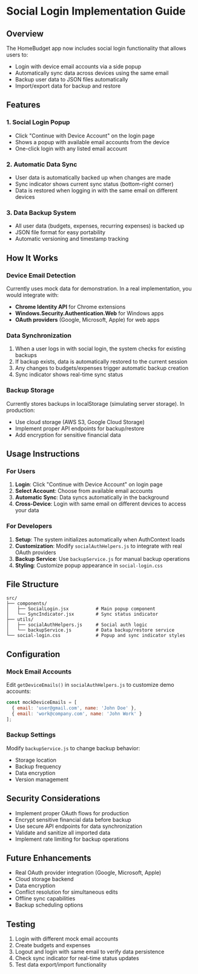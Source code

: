 # Social Login Implementation Guide

## Overview
The HomeBudget app now includes social login functionality that allows users to:
- Login with device email accounts via a side popup
- Automatically sync data across devices using the same email
- Backup user data to JSON files automatically
- Import/export data for backup and restore

## Features

### 1. Social Login Popup
- Click "Continue with Device Account" on the login page
- Shows a popup with available email accounts from the device
- One-click login with any listed email account

### 2. Automatic Data Sync
- User data is automatically backed up when changes are made
- Sync indicator shows current sync status (bottom-right corner)
- Data is restored when logging in with the same email on different devices

### 3. Data Backup System
- All user data (budgets, expenses, recurring expenses) is backed up
- JSON file format for easy portability
- Automatic versioning and timestamp tracking

## How It Works

### Device Email Detection
Currently uses mock data for demonstration. In a real implementation, you would integrate with:
- **Chrome Identity API** for Chrome extensions
- **Windows.Security.Authentication.Web** for Windows apps
- **OAuth providers** (Google, Microsoft, Apple) for web apps

### Data Synchronization
1. When a user logs in with social login, the system checks for existing backups
2. If backup exists, data is automatically restored to the current session
3. Any changes to budgets/expenses trigger automatic backup creation
4. Sync indicator shows real-time sync status

### Backup Storage
Currently stores backups in localStorage (simulating server storage). In production:
- Use cloud storage (AWS S3, Google Cloud Storage)
- Implement proper API endpoints for backup/restore
- Add encryption for sensitive financial data

## Usage Instructions

### For Users
1. **Login**: Click "Continue with Device Account" on login page
2. **Select Account**: Choose from available email accounts
3. **Automatic Sync**: Data syncs automatically in the background
4. **Cross-Device**: Login with same email on different devices to access your data

### For Developers
1. **Setup**: The system initializes automatically when AuthContext loads
2. **Customization**: Modify `socialAuthHelpers.js` to integrate with real OAuth providers
3. **Backup Service**: Use `backupService.js` for manual backup operations
4. **Styling**: Customize popup appearance in `social-login.css`

## File Structure
```
src/
├── components/
│   ├── SocialLogin.jsx          # Main popup component
│   └── SyncIndicator.jsx        # Sync status indicator
├── utils/
│   ├── socialAuthHelpers.js     # Social auth logic
│   └── backupService.js         # Data backup/restore service
└── social-login.css             # Popup and sync indicator styles
```

## Configuration

### Mock Email Accounts
Edit `getDeviceEmails()` in `socialAuthHelpers.js` to customize demo accounts:
```javascript
const mockDeviceEmails = [
  { email: 'user@gmail.com', name: 'John Doe' },
  { email: 'work@company.com', name: 'John Work' }
];
```

### Backup Settings
Modify `backupService.js` to change backup behavior:
- Storage location
- Backup frequency
- Data encryption
- Version management

## Security Considerations
- Implement proper OAuth flows for production
- Encrypt sensitive financial data before backup
- Use secure API endpoints for data synchronization
- Validate and sanitize all imported data
- Implement rate limiting for backup operations

## Future Enhancements
- Real OAuth provider integration (Google, Microsoft, Apple)
- Cloud storage backend
- Data encryption
- Conflict resolution for simultaneous edits
- Offline sync capabilities
- Backup scheduling options

## Testing
1. Login with different mock email accounts
2. Create budgets and expenses
3. Logout and login with same email to verify data persistence
4. Check sync indicator for real-time status updates
5. Test data export/import functionality